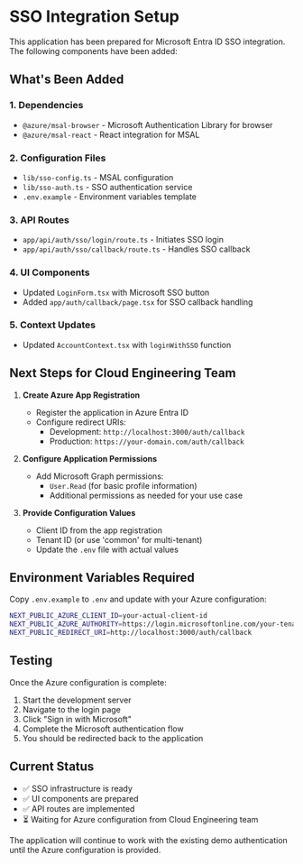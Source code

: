# SSO Integration Setup

This application has been prepared for Microsoft Entra ID SSO integration. The following components have been added:

## What's Been Added

### 1. Dependencies
- `@azure/msal-browser` - Microsoft Authentication Library for browser
- `@azure/msal-react` - React integration for MSAL

### 2. Configuration Files
- `lib/sso-config.ts` - MSAL configuration
- `lib/sso-auth.ts` - SSO authentication service
- `.env.example` - Environment variables template

### 3. API Routes
- `app/api/auth/sso/login/route.ts` - Initiates SSO login
- `app/api/auth/sso/callback/route.ts` - Handles SSO callback

### 4. UI Components
- Updated `LoginForm.tsx` with Microsoft SSO button
- Added `app/auth/callback/page.tsx` for SSO callback handling

### 5. Context Updates
- Updated `AccountContext.tsx` with `loginWithSSO` function

## Next Steps for Cloud Engineering Team

1. **Create Azure App Registration**
   - Register the application in Azure Entra ID
   - Configure redirect URIs:
     - Development: `http://localhost:3000/auth/callback`
     - Production: `https://your-domain.com/auth/callback`

2. **Configure Application Permissions**
   - Add Microsoft Graph permissions:
     - `User.Read` (for basic profile information)
     - Additional permissions as needed for your use case

3. **Provide Configuration Values**
   - Client ID from the app registration
   - Tenant ID (or use 'common' for multi-tenant)
   - Update the `.env` file with actual values

## Environment Variables Required

Copy `.env.example` to `.env` and update with your Azure configuration:

```bash
NEXT_PUBLIC_AZURE_CLIENT_ID=your-actual-client-id
NEXT_PUBLIC_AZURE_AUTHORITY=https://login.microsoftonline.com/your-tenant-id
NEXT_PUBLIC_REDIRECT_URI=http://localhost:3000/auth/callback
```

## Testing

Once the Azure configuration is complete:

1. Start the development server
2. Navigate to the login page
3. Click "Sign in with Microsoft"
4. Complete the Microsoft authentication flow
5. You should be redirected back to the application

## Current Status

- ✅ SSO infrastructure is ready
- ✅ UI components are prepared
- ✅ API routes are implemented
- ⏳ Waiting for Azure configuration from Cloud Engineering team

The application will continue to work with the existing demo authentication until the Azure configuration is provided.
